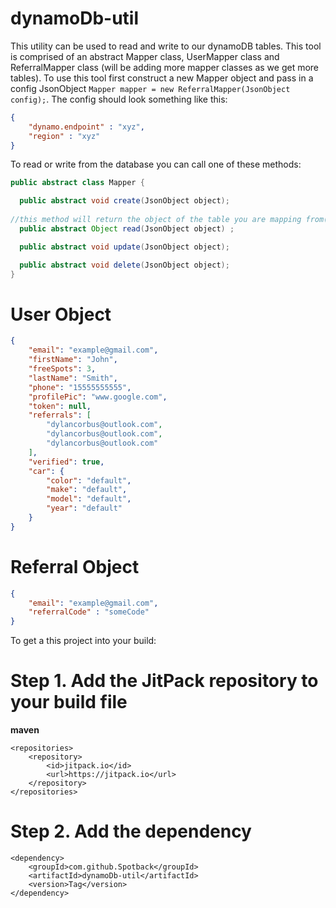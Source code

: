 # dynamoDb-util

This utility can be used to read and write to our dynamoDB tables. This tool is comprised of an abstract Mapper class, UserMapper class and ReferralMapper class (will be adding more mapper classes as we get more tables). To use this tool first construct a new Mapper object and pass in a config JsonObject `Mapper mapper = new ReferralMapper(JsonObject config);`.
The config should look something like this:

```json
{
    "dynamo.endpoint" : "xyz",
    "region" : "xyz"
}
```
To read or write from the database you can call one of these methods:
```java
public abstract class Mapper {

  public abstract void create(JsonObject object);
  
//this method will return the object of the table you are mapping from(user if UserMapper, referral if ReferralMapper)
  public abstract Object read(JsonObject object) ;

  public abstract void update(JsonObject object);

  public abstract void delete(JsonObject object);
}
```
# User Object
```json
{
    "email": "example@gmail.com",
    "firstName": "John",
    "freeSpots": 3,
    "lastName": "Smith",
    "phone": "15555555555",
    "profilePic": "www.google.com",
    "token": null,
    "referrals": [
        "dylancorbus@outlook.com",
        "dylancorbus@outlook.com",
        "dylancorbus@outlook.com"
    ],
    "verified": true,
    "car": {
        "color": "default",
        "make": "default",
        "model": "default",
        "year": "default"
    }
}
```
# Referral Object
```json
{
    "email": "example@gmail.com",
    "referralCode" : "someCode"
}
```
To get a this project into your build:

# Step 1. Add the JitPack repository to your build file
**maven**

	<repositories>
		<repository>
		    <id>jitpack.io</id>
		    <url>https://jitpack.io</url>
		</repository>
	</repositories>
# Step 2. Add the dependency
	<dependency>
	    <groupId>com.github.Spotback</groupId>
	    <artifactId>dynamoDb-util</artifactId>
	    <version>Tag</version>
	</dependency>
